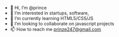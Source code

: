 - 👋 Hi, I’m @prince
- 👀 I’m interested in startups, software, 
- 🌱 I’m currently learning HTML5/CSS/JS
- 💞️ I’m looking to collaborate on javascript projects
- 📫 How to reach me prinze247@gmail.com

<!---
prinz247/prinz247 is a ✨ special ✨ repository because its `README.md` (this file) appears on your GitHub profile.
You can click the Preview link to take a look at your changes.
--->
